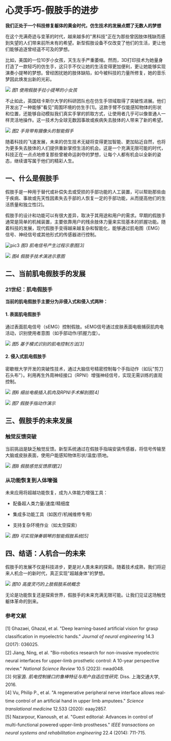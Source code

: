 # 心灵手巧-假肢手的进步

**我们正处于一个科技修复躯体的黄金时代，仿生技术的发展点燃了无数人的梦想**

在这个充满奇迹与变革的时代，越来越多的"黑科技"正在为那些曾因肢体残缺而感到失望的人们带来前所未有的希望。新型假肢设备不仅改变了他们的生活，更让他们能够追逐曾经遥不可及的梦想。

比如，美国的一位10岁小女孩，天生左手严重萎缩。然而，3D打印技术为她量身打造了一款轻巧的仿生手，这只手不仅让她的生活变得更加便利，更让她能够实现演奏小提琴的梦想。曾经困扰她的肢体缺陷，如今被科技的力量所修复，她的音乐梦因此焕发出新的光彩。

![](/img/img1.png)
*图1 使用假肢手拉小提琴的小女孩*

不止如此，英国纽卡斯尔大学的科研团队也在仿生手领域取得了突破性进展。他们开发出了一种能够"看见"周围环境的仿生手[1]。这款手臂不仅能感知物体的形状和位置，还能够自动模拟我们真实手掌的抓取方式，让使用者几乎可以像普通人一样灵活地操作。这一技术为全球无数因事故或疾病失去肢体的人带来了新的希望。

![](/img/img2.jpg)
*图2 手背带有摄像头的智能假手*

随着科技的飞速发展，未来的仿生技术无疑将变得更加智能、更加贴近自然，也将为更多失去肢体的人们提供重新掌控生活的机会。这是一个充满无限可能的时代，科技正在一点点地修复那些曾被命运剥夺的梦想，让每个人都有机会以全新的姿态，继续谱写属于他们的精彩人生。

## 一、什么是假肢手

假肢手是一种用于替代或补偿失去或受损的手部功能的人工装置，可以帮助那些由于疾病、事故或先天性因素失去手部的人恢复一定的手部功能，从而提高他们的生活质量和独立性[2]。

假肢手的设计和功能可以有很大差异，取决于其用途和用户的需求。早期的假肢手通常是简单的机械装置，主要依靠用户的残余肢体力量来实现基本的抓握功能。随着科技的发展，现代假肢手变得越来越复杂和智能化，能够通过肌电图（EMG）信号、神经信号或其他形式的传感器进行控制。

![pic3](/img/img3.png)
*图3 肌电信号产生过程示意图[3]*

![](/img/img4.png)
*图4 假肢手技术演进示意图*

## 二、当前肌电假肢手的发展

### 21世纪：肌电假肢手

**当前的肌电假肢手主要分为非侵入式和侵入式两种：**

#### 1. 表面肌电假肢手

通过表面肌电信号（sEMG）控制假肢。sEMG信号通过皮肤表面电极捕获肌肉电活动，识别使用者意图（如手部动作/抓握力度）。

![](/img/img5.png)
*图5 基于模式识别的肌电控制方法[3]*

#### 2. 侵入式肌电假肢手

密歇根大学开发的突破性技术，通过大脑信号精密控制每个手指动作（如玩"剪刀石头布"）。利用再生外周神经接口（RPNI）增强神经信号，实现无需训练的直观控制。

![](/img/img6.png)
*图6 细丝电极插入肌肉及RPNI手术解剖图[4]*

![](/img/img7.png) 
*图7 假肢手指动作演示*

## 三、假肢手的未来发展

### 触觉反馈突破

当前挑战是缺乏触觉反馈。新型系统通过在假肢手指端安装传感器，将信号传输至大脑或皮肤表面，使用户能感知物体形状/温度/质地。

![](/img/img8.png)
*图8 假肢感觉反馈原理[2]*

### 从功能恢复到人体增强

未来应用将超越功能恢复，成为人体能力增强工具：

* 配备超人类力量/速度/精细度

* 集成多功能工具（如医疗/机械维修专用）

* 支持复杂环境作业（如太空探索）

![](/img/img9.png)
*图9 可实现弹奏钢琴的智能假肢系统[5]*

## 四、结语：人机合一的未来

假肢手的发展不仅是科技进步，更是对人类未来的探索。随着技术成熟，我们将迎来人机合一的新时代，真正实现"超越身体"的梦想。

![](/img/img10.png)
*图10 高度灵巧的上肢假肢系统概念*

无论是功能恢复还是探索世界，假肢手的未来充满无限可能。让我们见证这场触觉躯体革命的到来。

### 参考文献
<div style="line-height:1.8">

[1] Ghazaei, Ghazal, et al. "Deep learning-based artificial vision for grasp classification in myoelectric hands." *Journal of neural engineering* 14.3 (2017): 036025.<br>
[2] Jiang, Ning, et al. "Bio-robotics research for non-invasive myoelectric neural interfaces for upper-limb prosthetic control: A 10-year perspective review." *National Science Review* 10.5 (2023): nwad048.<br>
[3] 何家源. *肌电控制接口的鲁棒特征与用户自适应性研究*. Diss. 上海交通大学, 2016.<br>
[4] Vu, Philip P., et al. "A regenerative peripheral nerve interface allows real-time control of an artificial hand in upper limb amputees." *Science translational medicine* 12.533 (2020): eaay2857.<br>
[5] Nazarpour, Kianoush, et al. "Guest editorial: Advances in control of multi-functional powered upper-limb prostheses." *IEEE transactions on neural systems and rehabilitation engineering* 22.4 (2014): 711-715.

</div>